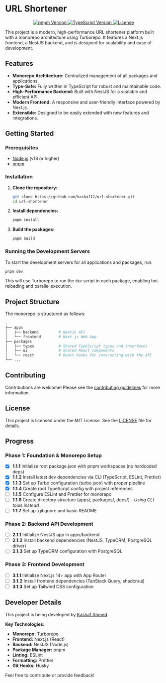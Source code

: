 # URL Shortener

<p align="center">
  <a href="#readme">
    <img src="https://img.shields.io/badge/pnpm-v9.0.0-blue?style=for-the-badge&logo=pnpm" alt="pnpm Version" />
  </a>
  <a href="#readme">
    <img src="https://img.shields.io/badge/TypeScript-v5.8.3-blue?style=for-the-badge&logo=typescript" alt="TypeScript Version" />
  </a>
  <a href="#readme">
    <img src="https://img.shields.io/badge/License-MIT-blue.svg?style=for-the-badge" alt="License" />
  </a>
</p>

This project is a modern, high-performance URL shortener platform built with a monorepo architecture
using Turborepo. It features a Next.js frontend, a NestJS backend, and is designed for scalability
and ease of development.

## Features

- **Monorepo Architecture:** Centralized management of all packages and applications.
- **Type-Safe:** Fully written in TypeScript for robust and maintainable code.
- **High-Performance Backend:** Built with NestJS for a scalable and efficient API.
- **Modern Frontend:** A responsive and user-friendly interface powered by Next.js.
- **Extensible:** Designed to be easily extended with new features and integrations.

## Getting Started

### Prerequisites

- [Node.js](https://nodejs.org/en/) (v18 or higher)
- [pnpm](https://pnpm.io/)

### Installation

1.  **Clone the repository:**

    ```bash
    git clone https://github.com/kashaf12/url-shortener.git
    cd url-shortener
    ```

2.  **Install dependencies:**

    ```bash
    pnpm install
    ```

3.  **Build the packages:**

    ```bash
    pnpm build
    ```

### Running the Development Servers

To start the development servers for all applications and packages, run:

```bash
pnpm dev
```

This will use Turborepo to run the `dev` script in each package, enabling hot-reloading and parallel
execution.

## Project Structure

The monorepo is structured as follows:

```bash
.
├── apps
│   ├── backend         # NestJS API
│   └── frontend        # Next.js Web App
├── packages
│   ├── types           # Shared TypeScript types and interfaces
│   ├── ui              # Shared React components
│   └── react           # React hooks for interacting with the API
└── ...
```

## Contributing

Contributions are welcome! Please see the [contributing guidelines](CONTRIBUTING.md) for more
information.

## License

This project is licensed under the MIT License. See the [LICENSE](LICENSE) file for details.

## Progress

### Phase 1: Foundation & Monorepo Setup

- [x] **1.1.1** Initialize root package.json with pnpm workspaces (no hardcoded deps)
- [x] **1.1.2** Install latest dev dependencies via CLI (TypeScript, ESLint, Prettier)
- [x] **1.1.3** Set up Turbo configuration (turbo.json) with proper pipeline
- [x] **1.1.4** Create root TypeScript config with project references
- [ ] **1.1.5** Configure ESLint and Prettier for monorepo
- [ ] **1.1.6** Create directory structure (apps/, packages/, docs/) - _Using CLI tools instead_
- [ ] **1.1.7** Set up .gitignore and basic README

### Phase 2: Backend API Development

- [ ] **2.1.1** Initialize NestJS app in apps/backend
- [ ] **2.1.2** Install backend dependencies (NestJS, TypeORM, PostgreSQL driver)
- [ ] **2.1.3** Set up TypeORM configuration with PostgreSQL

### Phase 3: Frontend Development

- [ ] **3.1.1** Initialize Next.js 14+ app with App Router
- [ ] **3.1.2** Install frontend dependencies (TanStack Query, shadcn/ui)
- [ ] **3.1.3** Set up Tailwind CSS configuration

## Developer Details

This project is being developed by [Kashaf Ahmed](https://github.com/kashaf12).

**Key Technologies:**

- **Monorepo:** Turborepo
- **Frontend:** Next.js (React)
- **Backend:** NestJS (Node.js)
- **Package Manager:** pnpm
- **Linting:** ESLint
- **Formatting:** Prettier
- **Git Hooks:** Husky

Feel free to contribute or provide feedback!

